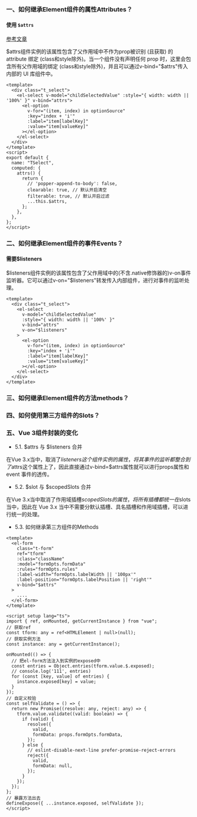 ### 一、如何继承Element组件的属性Attributes？
#### 使用 `$attrs`
[参考文章](https://blog.csdn.net/m0_74823292/article/details/144637193)

$attrs组件实例的该属性包含了父作用域中不作为prop被识别 (且获取) 的 attribute 绑定 (class和style除外)。当一个组件没有声明任何 prop 时，这里会包含所有父作用域的绑定 (class和style除外)，并且可以通过v-bind="$attrs"传入内部的 UI 库组件中。
```vue
<template>
  <div class="t_select">
    <el-select v-model="childSelectedValue" :style="{ width: width || '100%' }" v-bind="attrs">
      <el-option
        v-for="(item, index) in optionSource"
        :key="index + 'i'"
        :label="item[labelKey]"
        :value="item[valueKey]"
      ></el-option>
    </el-select>
  </div>
</template>
<script>
export default {
  name: "TSelect",
  computed: {
    attrs() {
      return {
        // 'popper-append-to-body': false,
        clearable: true, // 默认开启清空
        filterable: true, // 默认开启过滤
        ...this.$attrs,
      };
    },
  },
};
</script>
```

### 二、如何继承Element组件的事件Events？
#### 需要$listeners

$listeners组件实例的该属性包含了父作用域中的(不含.native修饰器的)v-on事件监听器。它可以通过v-on="$listeners"转发传入内部组件，进行对事件的监听处理。

```Vue
<template>
  <div class="t_select">
    <el-select
      v-model="childSelectedValue"
      :style="{ width: width || '100%' }"
      v-bind="attrs"
      v-on="$listeners"
    >
      <el-option
        v-for="(item, index) in optionSource"
        :key="index + 'i'"
        :label="item[labelKey]"
        :value="item[valueKey]"
      ></el-option>
    </el-select>
  </div>
</template>
```
### 三、如何继承Element组件的方法methods？

### 四、如何使用第三方组件的Slots？
### 五、Vue 3组件封装的变化
- 5.1. $attrs 与 $listeners 合并

在Vue 3.x当中，取消了$listeners这个组件实例的属性，将其事件的监听都整合到了$attrs这个属性上了，因此直接通过v-bind=$attrs属性就可以进行props属性和 event 事件的透传。

- 5.2. $slot 与 $scopedSlots 合并

在Vue 3.x当中取消了作用域插槽$scopedSlots的属性，将所有插槽都统一在$slots当中，因此在 Vue 3.x 当中不需要分默认插槽、具名插槽和作用域插槽，可以进行统一的处理。

- 5.3. 如何继承第三方组件的Methods

```vue
<template>
  <el-form
    class="t-form"
    ref="tform"
    :class="className"
    :model="formOpts.formData"
    :rules="formOpts.rules"
    :label-width="formOpts.labelWidth || '100px'"
    :label-position="formOpts.labelPosition || 'right'"
    v-bind="$attrs"
  >
    ....
  </el-form>
</template>

<script setup lang="ts">
import { ref, onMounted, getCurrentInstance } from "vue";
// 获取ref
const tform: any = ref<HTMLElement | null>(null);
// 获取实例方法
const instance: any = getCurrentInstance();

onMounted(() => {
  // 把el-form方法注入到实例的exposed中
  const entries = Object.entries(tform.value.$.exposed);
  // console.log('111', entries)
  for (const [key, value] of entries) {
    instance.exposed[key] = value;
  }
});
// 自定义校验
const selfValidate = () => {
  return new Promise((resolve: any, reject: any) => {
    tform.value.validate((valid: boolean) => {
      if (valid) {
        resolve({
          valid,
          formData: props.formOpts.formData,
        });
      } else {
        // eslint-disable-next-line prefer-promise-reject-errors
        reject({
          valid,
          formData: null,
        });
      }
    });
  });
};
// 暴露方法出去
defineExpose({ ...instance.exposed, selfValidate });
</script>
```
